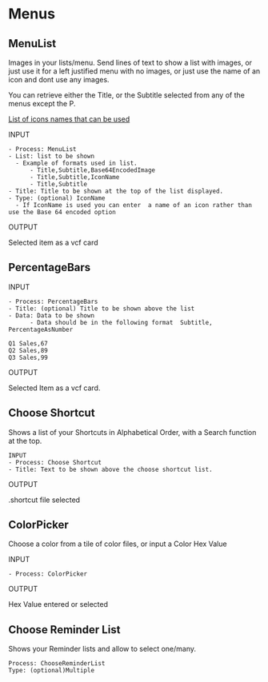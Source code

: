 # Menus

## MenuList
Images in your lists/menu. Send lines of text to show a list with images, or just use it for a left justified menu with no images, or just use the name of an icon and dont use any images.

You can retrieve either the Title, or the Subtitle selected from any of the menus except the P.


[List of icons names that can be used](https://gist.github.com/nturpin0/32e74627f47da91dd9aa979506d6d8f7)

INPUT
```
- Process: MenuList
- List: list to be shown 
  - Example of formats used in list.
      - Title,Subtitle,Base64EncodedImage
      - Title,Subtitle,IconName    
      - Title,Subtitle
- Title: Title to be shown at the top of the list displayed.
- Type: (optional) IconName
  - If IconName is used you can enter  a name of an icon rather than use the Base 64 encoded option
```
OUTPUT

Selected item as a vcf card

## PercentageBars
INPUT
```
- Process: PercentageBars
- Title: (optional) Title to be shown above the list
- Data: Data to be shown
      - Data should be in the following format  Subtitle, PercentageAsNumber

Q1 Sales,67
Q2 Sales,89
Q3 Sales,99
```

OUTPUT

Selected Item as a vcf card.


## Choose Shortcut
Shows a list of your Shortcuts in Alphabetical Order, with a Search function at the top.
```
INPUT
- Process: Choose Shortcut
- Title: Text to be shown above the choose shortcut list.
```
OUTPUT

.shortcut file selected

## ColorPicker
Choose a color from a tile of color files, or input a Color Hex Value

INPUT
```
- Process: ColorPicker
```

OUTPUT

Hex Value entered or selected

## Choose Reminder List
Shows your Reminder lists and allow to select one/many.

```
Process: ChooseReminderList
Type: (optional)Multiple 
```



